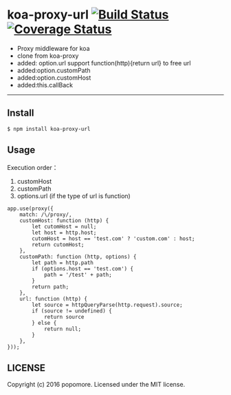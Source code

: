 # koa-proxy-url [![Build Status](https://travis-ci.org/popomore/koa-proxy.png?branch=master)](https://travis-ci.org/popomore/koa-proxy) [![Coverage Status](https://coveralls.io/repos/popomore/koa-proxy/badge.png?branch=master)](https://coveralls.io/r/popomore/koa-proxy?branch=master) 



* Proxy middleware for koa
* clone from koa-proxy 
* added: option.url support function(http){return url} to free url 
* added:option.customPath
* added:option.customHost
* added:this.callBack


---

## Install

```
$ npm install koa-proxy-url
```

## Usage

Execution order：

1. customHost
2. customPath
3. options.url (if the type of url is function) 


```
app.use(proxy({
    match: /\/proxy/,
    customHost: function (http) {
        let cutomHost = null;
        let host = http.host;
        cutomHost = host == 'test.com' ? 'custom.com' : host;
        return cutomHost;
    },
    customPath: function (http, options) {
        let path = http.path
        if (options.host == 'test.com') {
            path = '/test' + path;
        }
        return path;
    },
    url: function (http) {
        let source = httpQueryParse(http.request).source;
        if (source != undefined) {
            return source
        } else {
            return null;
        }
    },
}));
```


## LICENSE

Copyright (c) 2016 popomore. Licensed under the MIT license.